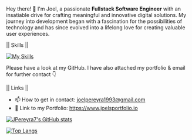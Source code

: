 ###
Hey there! 👋 I'm Joel, a passionate **Fullstack Software Engineer** with an insatiable drive for crafting meaningful and innovative digital solutions. My journey into development began with a fascination for the possibilities of technology and has since evolved into a lifelong love for creating valuable user experiences.

|| Skills ||

[![My Skills](https://skillicons.dev/icons?i=js,ts,react,vue,nodejs,nextjs,nuxt,express,mysql,mongodb,redux,sequelize,prisma,cypress,jest,tailwind,bootstrap,materialui,powershell,bash,npm,babel,vite,git,netlify,vercel,heroku,html,css,sass,figma,vscode,replit&perline=9)](https://skillicons.dev) 

Please have a look at my GitHub. I have also attached my portfolio & email for further contact 👇

|| Links ||

- 📫 How to get in contact: joelpereyra1993@gmail.com
-  📔 Link to my Portfolio: https://www.joelsportfolio.io

[![JPereyra7's GitHub stats](https://github-readme-stats.vercel.app/api?username=JPereyra7&show_icons=true&theme=noctis_minimus )](https://github.com/JPereyra7/github-readme-stats)

[![Top Langs](https://github-readme-stats.vercel.app/api/top-langs/?username=JPereyra7&show_icons=true&theme=noctis_minimus&card_width=465)](https://github.com/JPereyra7/github-readme-stats)

